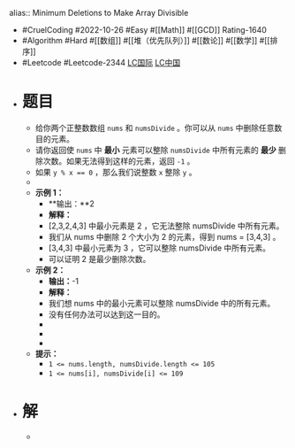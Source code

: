 alias:: Minimum Deletions to Make Array Divisible

- #CruelCoding #2022-10-26 #Easy #[[Math]] #[[GCD]] Rating-1640
- #Algorithm #Hard #[[数组]] #[[堆（优先队列）]] #[[数论]] #[[数学]] #[[排序]]
- #Leetcode #Leetcode-2344 [LC国际](https://leetcode.com/problems/minimum-deletions-to-make-array-divisible/) [LC中国](https://leetcode.cn/problems/minimum-deletions-to-make-array-divisible/)
- # 题目
	- 给你两个正整数数组 `nums` 和 `numsDivide` 。你可以从 `nums` 中删除任意数目的元素。
	- 请你返回使 `nums` 中 **最小** 元素可以整除 `numsDivide` 中所有元素的 **最少** 删除次数。如果无法得到这样的元素，返回 `-1` 。
	- 如果 `y % x == 0` ，那么我们说整数 `x` 整除 `y` 。
	-
	- **示例 1：**
		- **输出：**2
		- **解释：**
		- [2,3,2,4,3] 中最小元素是 2 ，它无法整除 numsDivide 中所有元素。
		- 我们从 nums 中删除 2 个大小为 2 的元素，得到 nums = [3,4,3] 。
		- [3,4,3] 中最小元素为 3 ，它可以整除 numsDivide 中所有元素。
		- 可以证明 2 是最少删除次数。
	- **示例 2：**
		- **输出：**-1
		- **解释：**
		- 我们想 nums 中的最小元素可以整除 numsDivide 中的所有元素。
		- 没有任何办法可以达到这一目的。
		-
		-
		-
	- **提示：**
		- `1 <= nums.length, numsDivide.length <= 105`
		- `1 <= nums[i], numsDivide[i] <= 109`
- # 解
	-